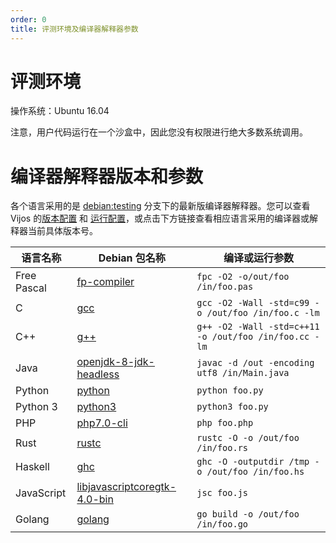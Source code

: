 ```yaml
---
order: 0
title: 评测环境及编译器解释器参数
---
```


# 评测环境

操作系统：Ubuntu 16.04

注意，用户代码运行在一个沙盒中，因此您没有权限进行绝大多数系统调用。

# 编译器解释器版本和参数

各个语言采用的是 [debian:testing](https://wiki.debian.org/DebianTesting) 分支下的最新版编译器解释器。您可以查看 Vijos 的[版本配置](https://github.com/vijos/jd4/blob/master/Dockerfile) 和 [运行配置](https://github.com/vijos/jd4/blob/master/examples/langs.yaml)，或点击下方链接查看相应语言采用的编译器或解释器当前具体版本号。

| 语言名称 | Debian 包名称 | 编译或运行参数 |
|---------|--------------|------------ |
| Free Pascal | [fp-compiler](https://packages.debian.org/testing/devel/fp-compiler) | `fpc -O2 -o/out/foo /in/foo.pas` |
| C | [gcc](https://packages.debian.org/testing/devel/gcc) | `gcc -O2 -Wall -std=c99 -o /out/foo /in/foo.c -lm` |
| C++ | [g++](https://packages.debian.org/testing/devel/g++) | `g++ -O2 -Wall -std=c++11 -o /out/foo /in/foo.cc -lm` |
| Java | [openjdk-8-jdk-headless](https://packages.debian.org/testing/devel/openjdk-8-jdk-headless) | `javac -d /out -encoding utf8 /in/Main.java` |
| Python | [python](https://packages.debian.org/testing/devel/python) | `python foo.py` |
| Python 3 | [python3](https://packages.debian.org/testing/devel/python3) | `python3 foo.py` |
| PHP | [php7.0-cli](https://packages.debian.org/testing/devel/php7.0-cli) | `php foo.php` |
| Rust | [rustc](https://packages.debian.org/testing/devel/rustc) | `rustc -O -o /out/foo /in/foo.rs` |
| Haskell | [ghc](https://packages.debian.org/testing/devel/ghc) | `ghc -O -outputdir /tmp -o /out/foo /in/foo.hs` |
| JavaScript | [libjavascriptcoregtk-4.0-bin](https://packages.debian.org/testing/devel/libjavascriptcoregtk-4.0-bin) | `jsc foo.js` |
| Golang | [golang](https://packages.debian.org/testing/devel/golang) | `go build -o /out/foo /in/foo.go` |
